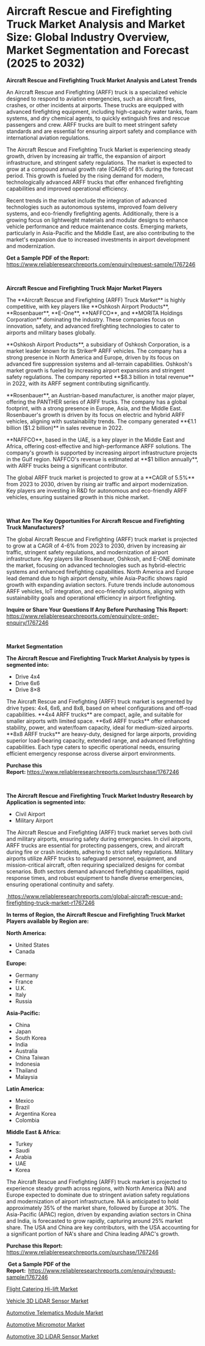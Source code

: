 <p><h1>Aircraft Rescue and Firefighting Truck Market Analysis and Market Size: Global Industry Overview, Market Segmentation and Forecast (2025 to 2032)</h1></p><p><strong>Aircraft Rescue and Firefighting Truck Market Analysis and Latest Trends</strong></p>
<p><p>An Aircraft Rescue and Firefighting (ARFF) truck is a specialized vehicle designed to respond to aviation emergencies, such as aircraft fires, crashes, or other incidents at airports. These trucks are equipped with advanced firefighting equipment, including high-capacity water tanks, foam systems, and dry chemical agents, to quickly extinguish fires and rescue passengers and crew. ARFF trucks are built to meet stringent safety standards and are essential for ensuring airport safety and compliance with international aviation regulations.</p><p>The Aircraft Rescue and Firefighting Truck Market is experiencing steady growth, driven by increasing air traffic, the expansion of airport infrastructure, and stringent safety regulations. The market is expected to grow at a compound annual growth rate (CAGR) of 8% during the forecast period. This growth is fueled by the rising demand for modern, technologically advanced ARFF trucks that offer enhanced firefighting capabilities and improved operational efficiency.</p><p>Recent trends in the market include the integration of advanced technologies such as autonomous systems, improved foam delivery systems, and eco-friendly firefighting agents. Additionally, there is a growing focus on lightweight materials and modular designs to enhance vehicle performance and reduce maintenance costs. Emerging markets, particularly in Asia-Pacific and the Middle East, are also contributing to the market's expansion due to increased investments in airport development and modernization.</p></p>
<p><strong>Get a Sample PDF of the Report:&nbsp;</strong> <a href="https://www.reliableresearchreports.com/enquiry/request-sample/1767246?utm_campaign=34&utm_medium=2&utm_source=Github&utm_content=ia&utm_term=23012025&utm_id=aircraft-rescue-and-firefighting-truck">https://www.reliableresearchreports.com/enquiry/request-sample/1767246</a></p>
<p>&nbsp;</p>
<p><strong>Aircraft Rescue and Firefighting Truck Major Market Players</strong></p>
<p><p>The **Aircraft Rescue and Firefighting (ARFF) Truck Market** is highly competitive, with key players like **Oshkosh Airport Products**, **Rosenbauer**, **E-One**, **NAFFCO**, and **MORITA Holdings Corporation** dominating the industry. These companies focus on innovation, safety, and advanced firefighting technologies to cater to airports and military bases globally.</p><p>**Oshkosh Airport Products**, a subsidiary of Oshkosh Corporation, is a market leader known for its Striker® ARFF vehicles. The company has a strong presence in North America and Europe, driven by its focus on advanced fire suppression systems and all-terrain capabilities. Oshkosh's market growth is fueled by increasing airport expansions and stringent safety regulations. The company reported **$8.3 billion in total revenue** in 2022, with its ARFF segment contributing significantly.</p><p>**Rosenbauer**, an Austrian-based manufacturer, is another major player, offering the PANTHER series of ARFF trucks. The company has a global footprint, with a strong presence in Europe, Asia, and the Middle East. Rosenbauer's growth is driven by its focus on electric and hybrid ARFF vehicles, aligning with sustainability trends. The company generated **€1.1 billion ($1.2 billion)** in sales revenue in 2022.</p><p>**NAFFCO**, based in the UAE, is a key player in the Middle East and Africa, offering cost-effective and high-performance ARFF solutions. The company's growth is supported by increasing airport infrastructure projects in the Gulf region. NAFFCO's revenue is estimated at **$1 billion annually**, with ARFF trucks being a significant contributor.</p><p>The global ARFF truck market is projected to grow at a **CAGR of 5.5%** from 2023 to 2030, driven by rising air traffic and airport modernization. Key players are investing in R&D for autonomous and eco-friendly ARFF vehicles, ensuring sustained growth in this niche market.</p></p>
<p>&nbsp;</p>
<p><strong>What Are The Key Opportunities For Aircraft Rescue and Firefighting Truck Manufacturers?</strong></p>
<p><p>The global Aircraft Rescue and Firefighting (ARFF) truck market is projected to grow at a CAGR of 4-6% from 2023 to 2030, driven by increasing air traffic, stringent safety regulations, and modernization of airport infrastructure. Key players like Rosenbauer, Oshkosh, and E-ONE dominate the market, focusing on advanced technologies such as hybrid-electric systems and enhanced firefighting capabilities. North America and Europe lead demand due to high airport density, while Asia-Pacific shows rapid growth with expanding aviation sectors. Future trends include autonomous ARFF vehicles, IoT integration, and eco-friendly solutions, aligning with sustainability goals and operational efficiency in airport firefighting.</p></p>
<p><strong>Inquire or Share Your Questions If Any Before Purchasing This Report:</strong> <a href="https://www.reliableresearchreports.com/enquiry/pre-order-enquiry/1767246?utm_campaign=34&utm_medium=2&utm_source=Github&utm_content=ia&utm_term=23012025&utm_id=aircraft-rescue-and-firefighting-truck">https://www.reliableresearchreports.com/enquiry/pre-order-enquiry/1767246</a></p>
<p>&nbsp;</p>
<p><strong>Market Segmentation</strong></p>
<p><strong>The Aircraft Rescue and Firefighting Truck Market Analysis by types is segmented into:</strong></p>
<p><ul><li>Drive 4x4</li><li>Drive 6x6</li><li>Drive 8×8</li></ul></p>
<p><p>The Aircraft Rescue and Firefighting (ARFF) truck market is segmented by drive types: 4x4, 6x6, and 8x8, based on wheel configurations and off-road capabilities. **4x4 ARFF trucks** are compact, agile, and suitable for smaller airports with limited space. **6x6 ARFF trucks** offer enhanced stability, power, and water/foam capacity, ideal for medium-sized airports. **8x8 ARFF trucks** are heavy-duty, designed for large airports, providing superior load-bearing capacity, extended range, and advanced firefighting capabilities. Each type caters to specific operational needs, ensuring efficient emergency response across diverse airport environments.</p></p>
<p><strong>Purchase this Report:&nbsp;</strong><a href="https://www.reliableresearchreports.com/purchase/1767246?utm_campaign=34&utm_medium=2&utm_source=Github&utm_content=ia&utm_term=23012025&utm_id=aircraft-rescue-and-firefighting-truck">https://www.reliableresearchreports.com/purchase/1767246</a></p>
<p>&nbsp;</p>
<p><strong>The Aircraft Rescue and Firefighting Truck Market Industry Research by Application is segmented into:</strong></p>
<p><ul><li>Civil Airport</li><li>Military Airport</li></ul></p>
<p><p>The Aircraft Rescue and Firefighting (ARFF) truck market serves both civil and military airports, ensuring safety during emergencies. In civil airports, ARFF trucks are essential for protecting passengers, crew, and aircraft during fire or crash incidents, adhering to strict safety regulations. Military airports utilize ARFF trucks to safeguard personnel, equipment, and mission-critical aircraft, often requiring specialized designs for combat scenarios. Both sectors demand advanced firefighting capabilities, rapid response times, and robust equipment to handle diverse emergencies, ensuring operational continuity and safety.</p></p>
<p><a href="https://www.reliableresearchreports.com/global-aircraft-rescue-and-firefighting-truck-market-r1767246?utm_campaign=34&utm_medium=2&utm_source=Github&utm_content=ia&utm_term=23012025&utm_id=aircraft-rescue-and-firefighting-truck">&nbsp;https://www.reliableresearchreports.com/global-aircraft-rescue-and-firefighting-truck-market-r1767246</a></p>
<p><strong>In terms of Region, the Aircraft Rescue and Firefighting Truck Market Players available by Region are:</strong></p>
<p>
    <p> <strong> North America: </strong>
        <ul>
            <li>United States</li>
            <li>Canada</li>
        </ul>
        </p> 
    <p> <strong> Europe: </strong>
        <ul>
            <li>Germany</li>
            <li>France</li>
            <li>U.K.</li>
            <li>Italy</li>
            <li>Russia</li>
        </ul>
        </p> 
    <p> <strong> Asia-Pacific: </strong>
        <ul>
            <li>China</li>
            <li>Japan</li>
            <li>South Korea</li>
            <li>India</li>
            <li>Australia</li>
            <li>China Taiwan</li>
            <li>Indonesia</li>
            <li>Thailand</li>
            <li>Malaysia</li>
        </ul>
        </p> 
    <p> <strong> Latin America: </strong>
        <ul>
            <li>Mexico</li>
            <li>Brazil</li>
            <li>Argentina Korea</li>
            <li>Colombia</li>
        </ul>
        </p> 
    <p> <strong> Middle East & Africa: </strong>
        <ul>
            <li>Turkey</li>
            <li>Saudi</li>
            <li>Arabia</li>
            <li>UAE</li>
            <li>Korea</li>
        </ul>
    </p>
    </p>
<p><p>The Aircraft Rescue and Firefighting (ARFF) truck market is projected to experience steady growth across regions, with North America (NA) and Europe expected to dominate due to stringent aviation safety regulations and modernization of airport infrastructure. NA is anticipated to hold approximately 35% of the market share, followed by Europe at 30%. The Asia-Pacific (APAC) region, driven by expanding aviation sectors in China and India, is forecasted to grow rapidly, capturing around 25% market share. The USA and China are key contributors, with the USA accounting for a significant portion of NA's share and China leading APAC's growth.</p></p>
<p><strong>Purchase this Report: </strong><a href="https://www.reliableresearchreports.com/purchase/1767246?utm_campaign=34&utm_medium=2&utm_source=Github&utm_content=ia&utm_term=23012025&utm_id=aircraft-rescue-and-firefighting-truck">https://www.reliableresearchreports.com/purchase/1767246</a></p>
<p>&nbsp;<strong>Get a Sample PDF of the Report:&nbsp;&nbsp;</strong><a href="https://www.reliableresearchreports.com/enquiry/request-sample/1767246?utm_campaign=34&utm_medium=2&utm_source=Github&utm_content=ia&utm_term=23012025&utm_id=aircraft-rescue-and-firefighting-truck">https://www.reliableresearchreports.com/enquiry/request-sample/1767246</a></p>
<p><strong></strong></p>
<p><p><a href="https://github.com/AlisaRowe24/Market-Research-Report-List-1/blob/main/flight-catering-hi-lift-market.md?utm_campaign=34&utm_medium=2&utm_source=Github&utm_content=ia&utm_term=23012025&utm_id=aircraft-rescue-and-firefighting-truck">Flight Catering Hi-lift Market</a></p><p><a href="https://github.com/AshikRahman991/Market-Research-Report-List-1/blob/main/vehicle-3d-lidar-sensor-market.md?utm_campaign=34&utm_medium=2&utm_source=Github&utm_content=ia&utm_term=23012025&utm_id=aircraft-rescue-and-firefighting-truck">Vehicle 3D LiDAR Sensor Market</a></p><p><a href="https://github.com/HobertDavis43/Market-Research-Report-List-1/blob/main/automotive-telematics-module-market.md?utm_campaign=34&utm_medium=2&utm_source=Github&utm_content=ia&utm_term=23012025&utm_id=aircraft-rescue-and-firefighting-truck">Automotive Telematics Module Market</a></p><p><a href="https://github.com/arvelm4nthig/Market-Research-Report-List-1/blob/main/automotive-micromotor-market.md?utm_campaign=34&utm_medium=2&utm_source=Github&utm_content=ia&utm_term=23012025&utm_id=aircraft-rescue-and-firefighting-truck">Automotive Micromotor Market</a></p><p><a href="https://github.com/guneycigdem35/Market-Research-Report-List-5/blob/main/automotive-3d-lidar-sensor-market.md?utm_campaign=34&utm_medium=2&utm_source=Github&utm_content=ia&utm_term=23012025&utm_id=aircraft-rescue-and-firefighting-truck">Automotive 3D LiDAR Sensor Market</a></p></p>